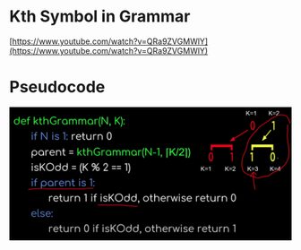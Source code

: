 # Kth Symbol in Grammar

[https://www.youtube.com/watch?v=QRa9ZVGMWlY](https://www.youtube.com/watch?v=QRa9ZVGMWlY)

# Pseudocode

![Untitled](04-Techniques/Recursion/Kth%20Symbol%20in%20Grammar/Untitled.png)